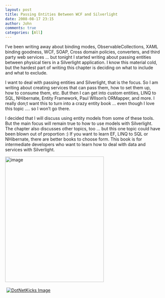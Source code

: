 ```yaml
---
layout: post
title: Passing Entities Between WCF and Silverlight
date: 2008-08-17 23:15
author: John
comments: true
categories: [All]
---
```

<p>I’ve been writing away about binding modes, ObservableCollections, XAML binding goodness, WCF, SOAP, Cross domain policies, converters, and third party web services … but tonight I started writing about passing entities between physical tiers in a Silverlight application. I know this material cold, but the hardest part of writing this chapter is deciding on what to include and what to exclude. </p>  <p>I want to deal with passing entities and Silverlight, that is the focus. So I am writing about creating services that can pass them, how to set them up, how to consume them, etc. But then I can get into custom entities, LINQ to SQL, NHibernate, Entity Framework, Paul WIlson’s ORMapper, and more. I really don;t want this to turn into a crazy entity book … even though I love this topic …. so I won’t go there. </p>  <p>I decided that I will discuss using entity models from some of these tools. But the main focus will remain true to how to use models with Silverlight. The chapter also discusses other topics, too … but this one topic could have been blown out of proportion :) If you want to learn EF, LINQ to SQL or NHibernate, there are better books to choose form. This book is for intermediate developers who want to learn how to deal with data and services with Silverlight.</p>  <p><a href="http://images.johnpapa.net/wp-content/uploads/files/media/image/WindowsLiveWriter/PassingEntitiesBetweenWCFandSIlverlight_1430C/image_2.png"><img title="image" style="border-top-width: 0px; border-left-width: 0px; border-bottom-width: 0px; border-right-width: 0px" height="407" alt="image" src="http://images.johnpapa.net/wp-content/uploads/files/media/image/WindowsLiveWriter/PassingEntitiesBetweenWCFandSIlverlight_1430C/image_thumb.png" width="320" border="0" /></a></p><div class="wlWriterHeaderFooter" style="text-align:left; margin:0px; padding:4px 4px 4px 4px;"><a href="http://www.dotnetkicks.com/kick/?url=/all/passing-entities-between-wcf-and-silverlight/"><img src="http://www.dotnetkicks.com/Services/Images/KickItImageGenerator.ashx?url=/all/passing-entities-between-wcf-and-silverlight/&amp;bgcolor=0080C0&amp;fgcolor=FFFFFF&amp;border=000000&amp;cbgcolor=D4E1ED&amp;cfgcolor=000000" alt="DotNetKicks Image" border="0/"></a></div><div class="wlWriterHeaderFooter" style="text-align:left; margin:0px; padding:4px 4px 4px 4px;"><script type="text/javascript"><!-- var dzone_url = '/all/passing-entities-between-wcf-and-silverlight/'; var dzone_title = 'Passing Entities Between WCF and Silverlight'; var dzone_blurb = 'Passing Entities Between WCF and Silverlight'; var dzone_style = '1'; --></script><script language="javascript" src="http://widgets.dzone.com/widgets/zoneit.js"></script> </div>

